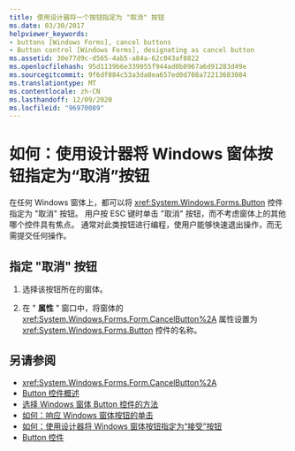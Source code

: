 ```yaml
---
title: 使用设计器将一个按钮指定为 "取消" 按钮
ms.date: 03/30/2017
helpviewer_keywords:
- buttons [Windows Forms], cancel buttons
- Button control [Windows Forms], designating as cancel button
ms.assetid: 30e77d9c-d565-4ab5-a84a-62c043af8822
ms.openlocfilehash: 95d1139b6e339055f944ad0b0967a6d91283d49e
ms.sourcegitcommit: 9f6df084c53a3da0ea657ed0d708a72213683084
ms.translationtype: MT
ms.contentlocale: zh-CN
ms.lasthandoff: 12/09/2020
ms.locfileid: "96970089"
---
```

# <a name="how-to-designate-a-windows-forms-button-as-the-cancel-button-using-the-designer"></a>如何：使用设计器将 Windows 窗体按钮指定为“取消”按钮
在任何 Windows 窗体上，都可以将 <xref:System.Windows.Forms.Button> 控件指定为 "取消" 按钮。 用户按 ESC 键时单击 "取消" 按钮，而不考虑窗体上的其他哪个控件具有焦点。 通常对此类按钮进行编程，使用户能够快速退出操作，而无需提交任何操作。

## <a name="to-designate-the-cancel-button"></a>指定 "取消" 按钮

1. 选择该按钮所在的窗体。

2. 在 " **属性** " 窗口中，将窗体的 <xref:System.Windows.Forms.Form.CancelButton%2A> 属性设置为 <xref:System.Windows.Forms.Button> 控件的名称。

## <a name="see-also"></a>另请参阅

- <xref:System.Windows.Forms.Form.CancelButton%2A>
- [Button 控件概述](button-control-overview-windows-forms.md)
- [选择 Windows 窗体 Button 控件的方法](ways-to-select-a-windows-forms-button-control.md)
- [如何：响应 Windows 窗体按钮的单击](how-to-respond-to-windows-forms-button-clicks.md)
- [如何：使用设计器将 Windows 窗体按钮指定为“接受”按钮](designate-a-wf-button-as-the-accept-button-using-the-designer.md)
- [Button 控件](button-control-windows-forms.md)
